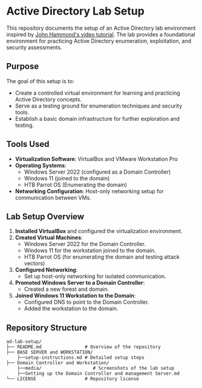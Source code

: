 # Active Directory Lab Setup

This repository documents the setup of an Active Directory lab environment inspired by [John Hammond's video tutorial](https://www.youtube.com/playlist?list=PL1H1sBF1VAKVoU6Q2u7BBGPsnkn-rajlp). The lab provides a foundational environment for practicing Active Directory enumeration, exploitation, and security assessments.

## Purpose

The goal of this setup is to:
- Create a controlled virtual environment for learning and practicing Active Directory concepts.
- Serve as a testing ground for enumeration techniques and security tools.
- Establish a basic domain infrastructure for further exploration and testing.

## Tools Used

- **Virtualization Software**: VirtualBox and VMware Workstation Pro
- **Operating Systems**:
  - Windows Server 2022 (configured as a Domain Controller)
  - Windows 11 (joined to the domain)
  - HTB Parrot OS (Enumerating the domain)
- **Networking Configuration**: Host-only networking setup for communication between VMs.

## Lab Setup Overview

1. **Installed VirtualBox** and configured the virtualization environment.
2. **Created Virtual Machines**:
   - Windows Server 2022 for the Domain Controller.
   - Windows 11 for the workstation joined to the domain.
   - HTB Parrot OS (for enumerating the domain and testing attack vectors)
3. **Configured Networking**:
   - Set up host-only networking for isolated communication.
4. **Promoted Windows Server to a Domain Controller**:
   - Created a new forest and domain.
5. **Joined Windows 11 Workstation to the Domain**:
   - Configured DNS to point to the Domain Controller.
   - Added the workstation to the domain.
## Repository Structure

```plaintext
ad-lab-setup/
├── README.md                # Overview of the repository
├── BASE SERVER and WORKSTATION/
    ├──setup-instructions.md # Detailed setup steps
├── Domain Controller and Workstation/
    ├──media/                   # Screenshots of the lab setup
    ├──Setting up the Domain Controller and management Server.md
└── LICENSE                  # Repository license




